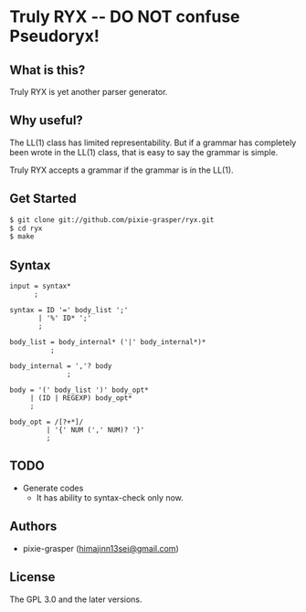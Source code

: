 # Truly RYX -- DO NOT confuse Pseudoryx!
## What is this?

Truly RYX is yet another parser generator.

## Why useful?

The LL(1) class has limited representability.
But if a grammar has completely been wrote in the LL(1) class,
that is easy to say the grammar is simple.

Truly RYX accepts a grammar if the grammar is in the LL(1).

## Get Started

```bash
$ git clone git://github.com/pixie-grasper/ryx.git
$ cd ryx
$ make
```

## Syntax

```
input = syntax*
      ;

syntax = ID '=' body_list ';'
       | '%' ID* ';'
       ;

body_list = body_internal* ('|' body_internal*)*
          ;

body_internal = ','? body
              ;

body = '(' body_list ')' body_opt*
     | (ID | REGEXP) body_opt*
     ;

body_opt = /[?+*]/
         | '{' NUM (',' NUM)? '}'
         ;
```

## TODO

- Generate codes
  - It has ability to syntax-check only now.

## Authors

- pixie-grasper (himajinn13sei@gmail.com)

## License

The GPL 3.0 and the later versions.
